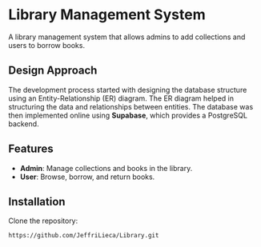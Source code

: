 
# Library Management System

A library management system that allows admins to add collections and users to borrow books.

## Design Approach
The development process started with designing the database structure using an Entity-Relationship (ER) diagram. The ER diagram helped in structuring the data and relationships between entities. The database was then implemented online using **Supabase**, which provides a PostgreSQL backend.

## Features
- **Admin**: Manage collections and books in the library.
- **User**: Browse, borrow, and return books.

## Installation
Clone the repository:
```bash
https://github.com/JeffriLieca/Library.git
